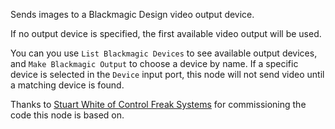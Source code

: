 Sends images to a Blackmagic Design video output device.

If no output device is specified, the first available video output will be used.

You can you use `List Blackmagic Devices` to see available output devices, and `Make Blackmagic Output` to choose a device by name.  If a specific device is selected in the `Device` input port, this node will not send video until a matching device is found.

Thanks to [Stuart White of Control Freak Systems](https://vuo.org/user/1426) for commissioning the code this node is based on.

